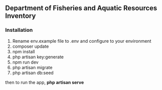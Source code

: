 ## Department of Fisheries and Aquatic Resources Inventory

### Installation

1. Rename env.example file to .env and configure to your environment
2. composer update
3. npm install
4. php artisan key:generate
5. npm run dev
6. php artisan migrate
7. php artisan db:seed

then to run the app,  **php artisan serve** 
